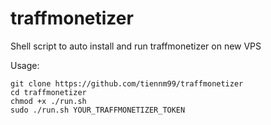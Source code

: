 # traffmonetizer
Shell script to auto install and run traffmonetizer on new VPS

Usage:
```
git clone https://github.com/tiennm99/traffmonetizer
cd traffmonetizer
chmod +x ./run.sh
sudo ./run.sh YOUR_TRAFFMONETIZER_TOKEN
```
